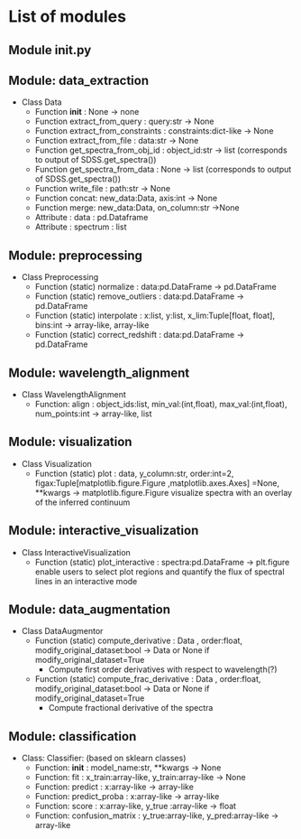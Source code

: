 # List of modules

## Module __init__.py

## Module: data_extraction

- Class Data
    - Function __init__ : None → none
    - Function extract_from_query : query:str → None
    - Function extract_from_constraints : constraints:dict-like → None
    - Function extract_from_file : data:str → None
    - Function get_spectra_from_obj_id : object_id:str → list (corresponds to output of SDSS.get_spectra())
    - Function get_spectra_from_data : None → list (corresponds to output of SDSS.get_spectra())
    - Function write_file : path:str → None
    - Function concat: new_data:Data, axis:int → None
    - Function merge: new_data:Data, on_column:str →None
    - Attribute : data : pd.Dataframe
    - Attribute : spectrum : list

## Module: preprocessing 
- Class Preprocessing
    - Function (static) normalize : data:pd.DataFrame → pd.DataFrame
    - Function (static) remove_outliers : data:pd.DataFrame → pd.DataFrame
    - Function (static) interpolate : x:list, y:list, x_lim:Tuple[float, float], bins:int → array-like, array-like
    - Function (static) correct_redshift : data:pd.DataFrame → pd.DataFrame

## Module: wavelength_alignment
- Class WavelengthAlignment
    - Function: align : object_ids:list, min_val:(int,float), max_val:(int,float), num_points:int → array-like, list

## Module: visualization
- Class Visualization
    - Function (static) plot : data, y_column:str, order:int=2, figax:Tuple[matplotlib.figure.Figure ,matplotlib.axes.Axes] =None, **kwargs -> matplotlib.figure.Figure
    visualize spectra with an overlay of the inferred continuum

## Module: interactive_visualization
- Class InteractiveVisualization
    - Function (static) plot_interactive : spectra:pd.DataFrame -> plt.figure
    enable users to select plot regions and quantify the flux of spectral lines in an interactive mode

## Module: data_augmentation
- Class DataAugmentor
    - Function (static) compute_derivative : Data , order:float, modify_original_dataset:bool -> Data or None if modify_original_dataset=True
        - Compute first order derivatives with respect to wavelength(?)
    - Function (static) compute_frac_derivative : Data , order:float, modify_original_dataset:bool -> Data or None if modify_original_dataset=True
        - Compute fractional derivative of the spectra

## Module: classification 
- Class: Classifier: (based on sklearn classes)
    - Function: __init__ : model_name:str, **kwargs -> None
    - Function: fit : x_train:array-like, y_train:array-like → None
    - Function: predict : x:array-like → array-like
    - Function: predict_proba : x:array-like → array-like 
    - Function: score : x:array-like, y_true :array-like → float
    - Function: confusion_matrix : y_true:array-like, y_pred:array-like -> array-like
